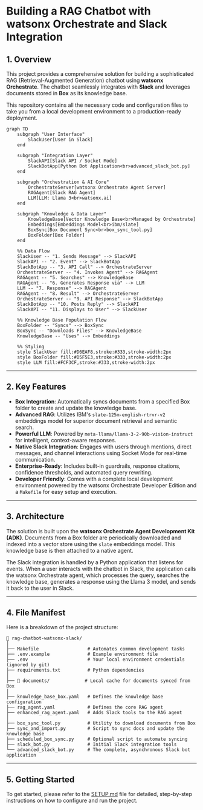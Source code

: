 # Building a RAG Chatbot with watsonx Orchestrate and Slack Integration

## 1. Overview

This project provides a comprehensive solution for building a sophisticated RAG (Retrieval-Augmented Generation) chatbot using **watsonx Orchestrate**. The chatbot seamlessly integrates with **Slack** and leverages documents stored in **Box** as its knowledge base.

This repository contains all the necessary code and configuration files to take you from a local development environment to a production-ready deployment.

```mermaid
graph TD
    subgraph "User Interface"
        SlackUser[User in Slack]
    end

    subgraph "Integration Layer"
        SlackAPI[Slack API / Socket Mode]
        SlackBotApp[Python Bot Application<br>advanced_slack_bot.py]
    end

    subgraph "Orchestration & AI Core"
        OrchestrateServer[watsonx Orchestrate Agent Server]
        RAGAgent[Slack RAG Agent]
        LLM[LLM: Llama 3<br>watsonx.ai]
    end

    subgraph "Knowledge & Data Layer"
        KnowledgeBase[Vector Knowledge Base<br>Managed by Orchestrate]
        Embeddings[Embeddings Model<br>ibm/slate]
        BoxSync[Box Document Sync<br>box_sync_tool.py]
        BoxFolder[Box Folder]
    end

    %% Data Flow
    SlackUser -- "1. Sends Message" --> SlackAPI
    SlackAPI -- "2. Event" --> SlackBotApp
    SlackBotApp -- "3. API Call" --> OrchestrateServer
    OrchestrateServer -- "4. Invokes Agent" --> RAGAgent
    RAGAgent -- "5. Searches" --> KnowledgeBase
    RAGAgent -- "6. Generates Response via" --> LLM
    LLM -- "7. Response" --> RAGAgent
    RAGAgent -- "8. Result" --> OrchestrateServer
    OrchestrateServer -- "9. API Response" --> SlackBotApp
    SlackBotApp -- "10. Posts Reply" --> SlackAPI
    SlackAPI -- "11. Displays to User" --> SlackUser

    %% Knowledge Base Population Flow
    BoxFolder -- "Syncs" --> BoxSync
    BoxSync -- "Downloads Files" --> KnowledgeBase
    KnowledgeBase -- "Uses" --> Embeddings

    %% Styling
    style SlackUser fill:#D6EAF8,stroke:#333,stroke-width:2px
    style BoxFolder fill:#D5F5E3,stroke:#333,stroke-width:2px
    style LLM fill:#FCF3CF,stroke:#333,stroke-width:2px

```


---

## 2. Key Features

-   **Box Integration**: Automatically syncs documents from a specified Box folder to create and update the knowledge base.
-   **Advanced RAG**: Utilizes IBM's `slate-125m-english-rtrvr-v2` embeddings model for superior document retrieval and semantic search.
-   **Powerful LLM**: Powered by `meta-llama/llama-3-2-90b-vision-instruct` for intelligent, context-aware responses.
-   **Native Slack Integration**: Engages with users through mentions, direct messages, and channel interactions using Socket Mode for real-time communication.
-   **Enterprise-Ready**: Includes built-in guardrails, response citations, confidence thresholds, and automated query rewriting.
-   **Developer Friendly**: Comes with a complete local development environment powered by the watsonx Orchestrate Developer Edition and a `Makefile` for easy setup and execution.

---

## 3. Architecture

The solution is built upon the **watsonx Orchestrate Agent Development Kit (ADK)**. Documents from a Box folder are periodically downloaded and indexed into a vector store using the `slate` embeddings model. This knowledge base is then attached to a native agent.

The Slack integration is handled by a Python application that listens for events. When a user interacts with the chatbot in Slack, the application calls the watsonx Orchestrate agent, which processes the query, searches the knowledge base, generates a response using the Llama 3 model, and sends it back to the user in Slack.

---

## 4. File Manifest

Here is a breakdown of the project structure:

```
📁 rag-chatbot-watsonx-slack/
│
├── Makefile                  # Automates common development tasks
├── .env.example              # Example environment file
├── .env                      # Your local environment credentials (ignored by git)
├── requirements.txt          # Python dependencies
│
├── 📁 documents/             # Local cache for documents synced from Box
│
├── knowledge_base_box.yaml   # Defines the knowledge base configuration
├── rag_agent.yaml            # Defines the core RAG agent
├── enhanced_rag_agent.yaml   # Adds Slack tools to the RAG agent
│
├── box_sync_tool.py          # Utility to download documents from Box
├── sync_and_import.py        # Script to sync docs and update the knowledge base
├── scheduled_box_sync.py     # Optional script to automate syncing
├── slack_bot.py              # Initial Slack integration tools
└── advanced_slack_bot.py     # The complete, asynchronous Slack bot application
```

---

## 5. Getting Started

To get started, please refer to the [SETUP.md](./docs/SETUP.md) file for detailed, step-by-step instructions on how to configure and run the project.
